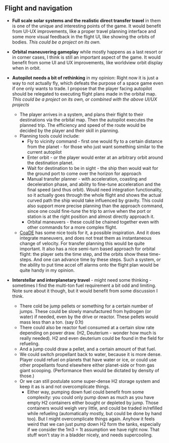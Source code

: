 ## Flight and navigation

- **Full scale solar systems and the realistic direct transfer travel** in them is one of the unique and interesting points of the game. It would benefit from UI-UX improvements, like a proper travel planning interface and some more visual feedback in the flight UI, like showing the orbits of bodies. *This could be a project on its own.*

- **Orbital maneuvering gameplay** while mostly happens as a last resort or in corner cases, I think is still an important aspect of the game. It would benefit from some UI and UX improvements, like worldview orbit display when in orbit.

- **Autopilot needs a bit of rethinking** in my opinion: Right now it is just a way to not actually fly, which defeats the purpose of a space game even if one only wants to trade. I propose that the player facing autopilot should be relegated to executing flight plans made in the orbital map. *This could be a project on its own, or combined with the above UI/UX projects*
  - The player arrives in a system, and plans their flight to their destinations via the orbital map. Then the autopilot executes the planned trip. The efficiency and speed of the route would be decided by the player and their skill in planning. 
  - Planning tools could include:
    - Fly to vicinity command - first one would fly to a certain distance from the planet - for those who just want something similar to the current autopilot
    - Enter orbit  - or the player would enter at an arbitrary orbit around the destination planet.
    - Wait for destination to be in sight - the ship then would wait for the ground port to come over the horizon for approach
    - Manual transfer planner - with acceleration, coasting and deceleration phase, and ability to fine-tune acceleration and the final speed (and thus orbit). Would need integration functionality, so it actually goes through the whole flight and shows the actual curved path the ship would take influenced by gravity. This could also support more precise planning than the approach command, since one could fine-tune the trip to arrive when the port or station is at the right position and almost directly approach it.
    - Orbital maneuvers - these could be chained together even with other commands for a more complex flight.
  - [CoaDE](https://www.childrenofadeadearth.com/) has some nice tools for it, a possible inspiration. And it does integrate maneuvers, and does not treat them as instantaneous change of velocity. For transfer planning this would be quite important. It also has a nice semi-turn based approach for orbital flight: the player sets the time step, and the orbits show these time-steps. And one can advance time by these steps. Such a system, or the ability to put time accel off alarms onto the flight plan would be quite handy in my opinion. 

- **Interstellar and interplanetary travel** - might need some thinking - sometimes I find the multi-ton fuel requirement a bit odd and limiting. Note sure about it though, but it would benefit from some discussion I think.
  - There cold be jump pellets or something for a certain number of jumps. These could be slowly manufactured from hydrogen  (or water) if needed, even by the drive or reactor. These pellets would mass less than a ton. (say 0.1t)
  - There could also be reactor fuel consumed at a certain slow rate depending on power draw. (H2, Deuterium - wonder how much is really needed). H2 and even deuterium could be found in the field for refueling. 
  - And a jump could draw a pellet, and a certain amount of that fuel. 
  - We could switch propellant back to water, because it is more dense. Player could refuel on planets that have water or ice, or could use other propellants found elsewhere either planet-side or from gas giant scooping. (Performance then would be dictated by density of those.)
  - Or we can still postulate some super-dense H2 storage system and keep it as is and not overcomplicate things. 
    - Either way, pumping down fuel could benefit from some complexity: you could only pump down as much as you have empty H2 containers either bought or depleted by jump. Those containers would weigh very little, and could be traded in/refilled while refueling (automatically mostly, but could be done by hand too).  But I might overcomplicate things again. Anyhow it feels weird that we can just pump down H2 form the tanks, especially if we consider the 1m3 = 1t assumption we have right now. That stuff won't stay in a bladder nicely, and needs supercooling. 